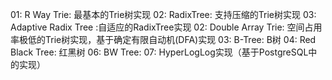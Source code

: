 
01: R Way Trie: 最基本的Trie树实现
02: RadixTree: 支持压缩的Trie树实现
03: Adaptive Radix Tree :自适应的RadixTree实现
02: Double Array Trie: 空间占用率极低的Trie树实现，基于确定有限自动机(DFA)实现
03: B-Tree: B树
04: Red Black Tree: 红黑树
06: BW Tree:
07: HyperLogLog实现（基于PostgreSQL中的实现）